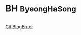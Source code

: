 <!-- _coverpage.md -->


# BH <small>ByeongHaSong</small>

<!-- background image -->
![]()


[Git Blog](https://songbyeongha.github.io)[Enter](/python/why_python.md)


<!-- background color -->
<!-- ![color](#fcb69f) -->